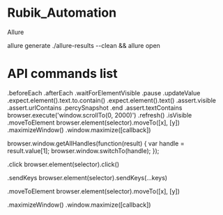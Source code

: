 # Rubik_Automation


Allure

allure generate ./allure-results --clean && allure open

# API commands list

.beforeEach
.afterEach
.waitForElementVisible
.pause
.updateValue
.expect.element().text.to.contain()
.expect.element().text()
.assert.visible
.assert.urlContains
.percySnapshot
.end
.assert.textContains
browser.execute('window.scrollTo(0, 2000)')
.refresh()
.isVisible
.moveToElement
browser.element(selector).moveTo([x], [y])
.maximizeWindow()
.window.maximize([callback])

browser.window.getAllHandles(function(result) {
            var handle = result.value[1];
            browser.window.switchTo(handle);
            });

.click
browser.element(selector).click()

.sendKeys
browser.element(selector).sendKeys(...keys)

.moveToElement
browser.element(selector).moveTo([x], [y])

.maximizeWindow()
.window.maximize([callback])